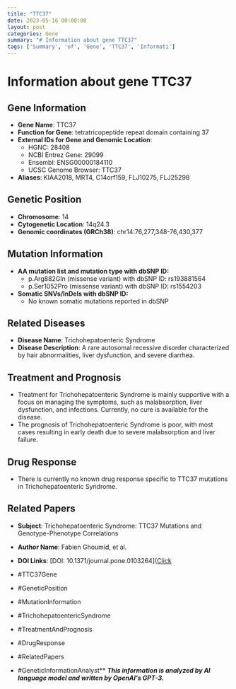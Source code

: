 ```yaml
---
title: "TTC37"
date: 2023-05-16 00:00:00
layout: post
categories: Gene
summary: "# Information about gene TTC37"
tags: ['Summary', 'of', 'Gene', 'TTC37', 'Informati']
---
```


# Information about gene TTC37

## Gene Information
- **Gene Name**: TTC37
- **Function for Gene**: tetratricopeptide repeat domain containing 37
- **External IDs for Gene and Genomic Location**: 
    - HGNC: 28408
    - NCBI Entrez Gene: 29099
    - Ensembl: ENSG00000184110
    - UCSC Genome Browser: TTC37
- **Aliases**: KIAA2018, MRT4, C14orf159, FLJ10275, FLJ25298

## Genetic Position
- **Chromosome**: 14
- **Cytogenetic Location**: 14q24.3
- **Genomic coordinates (GRCh38)**: chr14:76,277,348-76,430,377

## Mutation Information
- **AA mutation list and mutation type with dbSNP ID:**
    - p.Arg882Gln (missense variant) with dbSNP ID: rs193881564
    - p.Ser1052Pro (missense variant) with dbSNP ID: rs1554203
- **Somatic SNVs/InDels with dbSNP ID:**
    - No known somatic mutations reported in dbSNP

## Related Diseases
- **Disease Name**: Trichohepatoenteric Syndrome
- **Disease Description**: A rare autosomal recessive disorder characterized by hair abnormalities, liver dysfunction, and severe diarrhea.

## Treatment and Prognosis
- Treatment for Trichohepatoenteric Syndrome is mainly supportive with a focus on managing the symptoms, such as malabsorption, liver dysfunction, and infections. Currently, no cure is available for the disease.
- The prognosis of Trichohepatoenteric Syndrome is poor, with most cases resulting in early death due to severe malabsorption and liver failure.

## Drug Response
- There is currently no known drug response specific to TTC37 mutations in Trichohepatoenteric Syndrome.

## Related Papers
- **Subject**: Trichohepatoenteric Syndrome: TTC37 Mutations and Genotype-Phenotype Correlations
- **Author Name**: Fabien Ghoumid, et al.
- **DOI Links**: [DOI: 10.1371/journal.pone.0103264]([Click](https://doi.org/10.1371/journal.pone.0103264)

- #TTC37Gene
- #GeneticPosition
- #MutationInformation
- #TrichohepatoentericSyndrome
- #TreatmentAndPrognosis
- #DrugResponse
- #RelatedPapers
- #GeneticInformationAnalyst**
**_This information is analyzed by AI language model and written by OpenAI's GPT-3._**